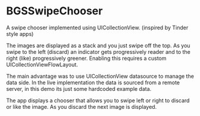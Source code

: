 # BGSSwipeChooser
A swipe chooser implemented using UICollectionView. (inspired by Tinder style apps)

The images are displayed as a stack and you just swipe off the top.  As you swipe to the left (discard) an indicator gets progressively reader and to the right (like) progressively greener.  Enabling this requires a custom UICollectionViewFlowLayout.  

The main advantage was to use UICollectionView datasource to manage the data side.  In the live implementation the data is sourced from a remote server, in this demo its just some hardcoded example data.

The app displays a chooser that allows you to swipe left or right to discard or like the image.  As you discard the next image is displayed.


